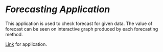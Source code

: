 # _Forecasting Application_  
This application is used to check forecast for given data. The value of forecast can be seen on interactive graph produced by each forecasting method.  

[Link](https://mrugankakarte.shinyapps.io/Project) for application.
